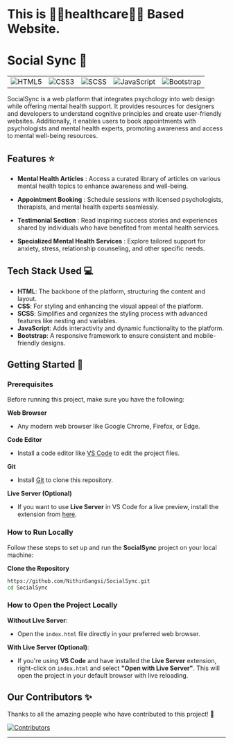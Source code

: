 <h1>This is 👨‍⚕️healthcare👨‍⚕️ Based Website.</br></h1>

# Social Sync 🧠

|                                                                                                    |                                                                                                 |                                                                                                 |                                                                                                                   |                                                                                                                |
| :------------------------------------------------------------------------------------------------: | :---------------------------------------------------------------------------------------------: | :---------------------------------------------------------------------------------------------: | :---------------------------------------------------------------------------------------------------------------: | :------------------------------------------------------------------------------------------------------------: |
| ![HTML5](https://img.shields.io/badge/HTML5-E34F26?style=for-the-badge&logo=html5&logoColor=white) | ![CSS3](https://img.shields.io/badge/CSS3-1572B6?style=for-the-badge&logo=css3&logoColor=white) | ![SCSS](https://img.shields.io/badge/SCSS-CC6699?style=for-the-badge&logo=sass&logoColor=white) | ![JavaScript](https://img.shields.io/badge/JavaScript-F7DF1E?style=for-the-badge&logo=javascript&logoColor=black) | ![Bootstrap](https://img.shields.io/badge/Bootstrap-7952B3?style=for-the-badge&logo=bootstrap&logoColor=white) |

SocialSync is a web platform that integrates psychology into web design while offering mental health support. It provides resources for designers and developers to understand cognitive principles and create user-friendly websites. Additionally, it enables users to book appointments with psychologists and mental health experts, promoting awareness and access to mental well-being resources.

## Features ⭐

- **Mental Health Articles** : Access a curated library of articles on various mental health topics to enhance awareness and well-being.

- **Appointment Booking** : Schedule sessions with licensed psychologists, therapists, and mental health experts seamlessly.

- **Testimonial Section** : Read inspiring success stories and experiences shared by individuals who have benefited from mental health services.

- **Specialized Mental Health Services** : Explore tailored support for anxiety, stress, relationship counseling, and other specific needs.

## Tech Stack Used 💻

- **HTML**: The backbone of the platform, structuring the content and layout.
- **CSS**: For styling and enhancing the visual appeal of the platform.
- **SCSS**: Simplifies and organizes the styling process with advanced features like nesting and variables.
- **JavaScript**: Adds interactivity and dynamic functionality to the platform.
- **Bootstrap**: A responsive framework to ensure consistent and mobile-friendly designs.

## Getting Started 🚀

### Prerequisites

Before running this project, make sure you have the following:

**Web Browser**

- Any modern web browser like Google Chrome, Firefox, or Edge.

**Code Editor**

- Install a code editor like [VS Code](https://code.visualstudio.com/) to edit the project files.

**Git**

- Install [Git](https://git-scm.com/) to clone this repository.

**Live Server (Optional)**

- If you want to use **Live Server** in VS Code for a live preview, install the extension from [here](https://marketplace.visualstudio.com/items?itemName=ritwickdey.LiveServer).

### How to Run Locally

Follow these steps to set up and run the **SocialSync** project on your local machine:

**Clone the Repository**

```bash
https://github.com/NithinSangsi/SocialSync.git
cd SocialSync
```

### How to Open the Project Locally

**Without Live Server**:

- Open the `index.html` file directly in your preferred web browser.

**With Live Server (Optional)**:

- If you're using **VS Code** and have installed the **Live Server** extension, right-click on `index.html` and select **"Open with Live Server"**. This will open the project in your default browser with live reloading.

## Our Contributors ✨

Thanks to all the amazing people who have contributed to this project! 💖

[![Contributors](https://contrib.rocks/image?repo=NithinSangsi/SocialSync)](https://github.com/NithinSangsi/SocialSync/graphs/contributors)

---
